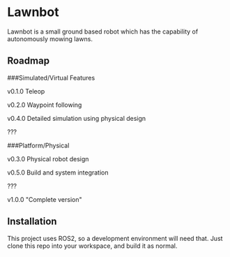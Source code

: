 # Lawnbot

Lawnbot is a small ground based robot which has the capability of autonomously mowing lawns.

## Roadmap

###Simulated/Virtual Features

v0.1.0 Teleop

v0.2.0 Waypoint following

v0.4.0 Detailed simulation using physical design

???

###Platform/Physical

v0.3.0 Physical robot design

v0.5.0 Build and system integration

???

v1.0.0 "Complete version"

## Installation

This project uses ROS2, so a development environment will need that. Just clone this repo into your workspace, and build it as normal.
